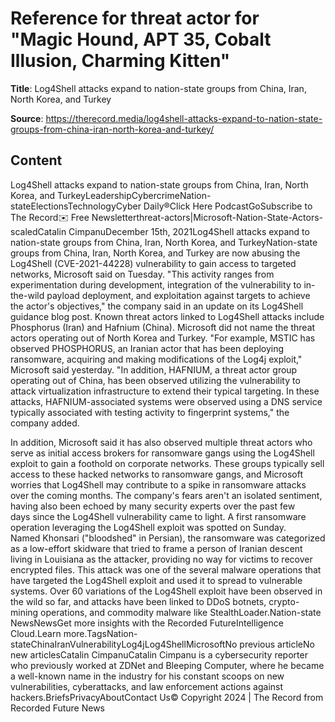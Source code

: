 # Reference for threat actor for "Magic Hound, APT 35, Cobalt Illusion, Charming Kitten"

**Title**: Log4Shell attacks expand to nation-state groups from China, Iran, North Korea, and Turkey

**Source**: https://therecord.media/log4shell-attacks-expand-to-nation-state-groups-from-china-iran-north-korea-and-turkey/

## Content
Log4Shell attacks expand to nation-state groups from China, Iran, North Korea, and TurkeyLeadershipCybercrimeNation-stateElectionsTechnologyCyber Daily®Click Here PodcastGoSubscribe to The Record✉️ Free Newsletterthreat-actors|Microsoft-Nation-State-Actors-scaledCatalin CimpanuDecember 15th, 2021Log4Shell attacks expand to nation-state groups from China, Iran, North Korea, and TurkeyNation-state groups from China, Iran, North Korea, and Turkey are now abusing the Log4Shell (CVE-2021-44228) vulnerability to gain access to targeted networks, Microsoft said on Tuesday.
"This activity ranges from experimentation during development, integration of the vulnerability to in-the-wild payload deployment, and exploitation against targets to achieve the actor's objectives," the company said in an update on its Log4Shell guidance blog post.
Known threat actors linked to Log4Shell attacks include Phosphorus (Iran) and Hafnium (China). Microsoft did not name the threat actors operating out of North Korea and Turkey.
"For example, MSTIC has observed PHOSPHORUS, an Iranian actor that has been deploying ransomware, acquiring and making modifications of the Log4j exploit," Microsoft said yesterday.
"In addition, HAFNIUM, a threat actor group operating out of China, has been observed utilizing the vulnerability to attack virtualization infrastructure to extend their typical targeting. In these attacks, HAFNIUM-associated systems were observed using a DNS service typically associated with testing activity to fingerprint systems," the company added.

In addition, Microsoft said it has also observed multiple threat actors who serve as initial access brokers for ransomware gangs using the Log4Shell exploit to gain a foothold on corporate networks.
These groups typically sell access to these hacked networks to ransomware gangs, and Microsoft worries that Log4Shell may contribute to a spike in ransomware attacks over the coming months.
The company's fears aren't an isolated sentiment, having also been echoed by many security experts over the past few days since the Log4Shell vulnerability came to light.
A first ransomware operation leveraging the Log4Shell exploit was spotted on Sunday. Named Khonsari ("bloodshed" in Persian), the ransomware was categorized as a low-effort skidware that tried to frame a person of Iranian descent living in Louisiana as the attacker, providing no way for victims to recover encrypted files.
This attack was one of the several malware operations that have targeted the Log4Shell exploit and used it to spread to vulnerable systems. Over 60 variations of the Log4Shell exploit have been observed in the wild so far, and attacks have been linked to DDoS botnets, crypto-mining operations, and commodity malware like StealthLoader.Nation-state NewsNewsGet more insights with the Recorded FutureIntelligence Cloud.Learn more.TagsNation-stateChinaIranVulnerabilityLog4jLog4ShellMicrosoftNo previous articleNo new articlesCatalin CimpanuCatalin Cimpanu is a cybersecurity reporter who previously worked at ZDNet and Bleeping Computer, where he became a well-known name in the industry for his constant scoops on new vulnerabilities, cyberattacks, and law enforcement actions against hackers.BriefsPrivacyAboutContact Us© Copyright 2024 | The Record from Recorded Future News